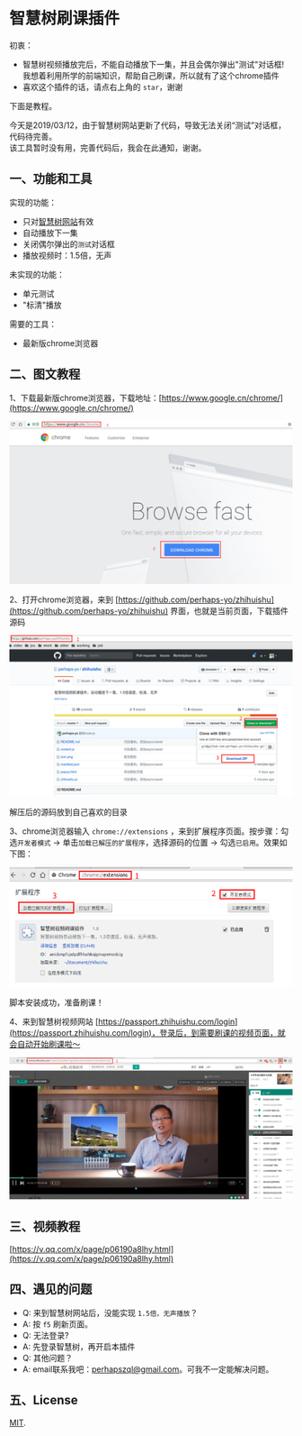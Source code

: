 # 智慧树刷课插件

初衷：

- 智慧树视频播放完后，不能自动播放下一集，并且会偶尔弹出"测试"对话框! 我想着利用所学的前端知识，帮助自己刷课，所以就有了这个chrome插件
- 喜欢这个插件的话，请点右上角的 `star`，谢谢

下面是教程。

今天是2019/03/12，由于智慧树网站更新了代码，导致无法关闭“测试”对话框，代码待完善。  
该工具暂时没有用，完善代码后，我会在此通知，谢谢。

## 一、功能和工具

实现的功能：

- 只对[智慧树网站](http://online.zhihuishu.com/onlineSchool/student/index)有效
- 自动播放下一集
- 关闭偶尔弹出的`测试`对话框
- 播放视频时：1.5倍，无声

未实现的功能：

- 单元测试
- "标清"播放

需要的工具：

- 最新版chrome浏览器

## 二、图文教程

1、下载最新版chrome浏览器，下载地址：[https://www.google.cn/chrome/](https://www.google.cn/chrome/)

![下载chrome](./images/download-chrome.png)

2、打开chrome浏览器，来到 [https://github.com/perhaps-yo/zhihuishu](https://github.com/perhaps-yo/zhihuishu) 界面，也就是当前页面，下载插件源码

![下载插件](./images/download.png)

解压后的源码放到自己喜欢的目录

3、chrome浏览器输入 `chrome://extensions` ，来到扩展程序页面。按步骤：勾选`开发者模式` -> 单击`加载已解压的扩展程序`，选择源码的位置 -> 勾选`已启用`。效果如下图：

![安装插件](./images/add.png)

脚本安装成功，准备刷课！

4、来到智慧树视频网站 [https://passport.zhihuishu.com/login](https://passport.zhihuishu.com/login)，登录后，到需要刷课的视频页面，就会自动开始刷课啦～

![自动刷课](./images/play.png)

## 三、视频教程

[https://v.qq.com/x/page/p06190a8lhy.html](https://v.qq.com/x/page/p06190a8lhy.html)

## 四、遇见的问题

- Q: 来到智慧树网站后，没能实现 `1.5倍，无声播放`？  
- A: 按 `f5` 刷新页面。  
- Q: 无法登录?  
- A: 先登录智慧树，再开启本插件  
- Q: 其他问题？  
- A: email联系我吧：perhapszql@gmail.com。可我不一定能解决问题。  

## 五、License

[MIT](https://github.com/aspnetboilerplate/aspnetboilerplate/blob/dev/LICENSE).
